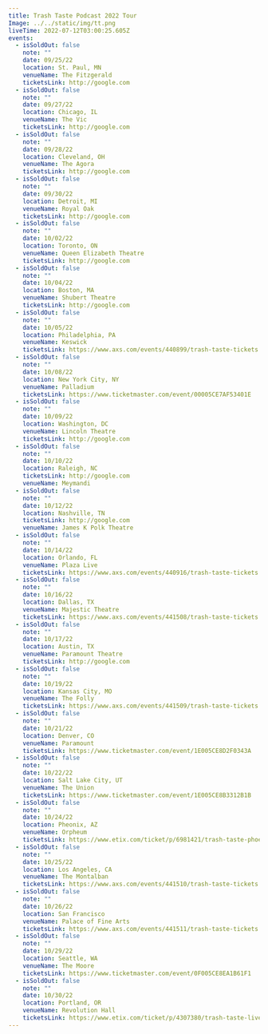 ```yaml
---
title: Trash Taste Podcast 2022 Tour
Image: ../../static/img/tt.png
liveTime: 2022-07-12T03:00:25.605Z
events:
  - isSoldOut: false
    note: ""
    date: 09/25/22
    location: St. Paul, MN
    venueName: The Fitzgerald
    ticketsLink: http://google.com
  - isSoldOut: false
    note: ""
    date: 09/27/22
    location: Chicago, IL
    venueName: The Vic
    ticketsLink: http://google.com
  - isSoldOut: false
    note: ""
    date: 09/28/22
    location: Cleveland, OH
    venueName: The Agora
    ticketsLink: http://google.com
  - isSoldOut: false
    note: ""
    date: 09/30/22
    location: Detroit, MI
    venueName: Royal Oak
    ticketsLink: http://google.com
  - isSoldOut: false
    note: ""
    date: 10/02/22
    location: Toronto, ON
    venueName: Queen Elizabeth Theatre
    ticketsLink: http://google.com
  - isSoldOut: false
    note: ""
    date: 10/04/22
    location: Boston, MA
    venueName: Shubert Theatre
    ticketsLink: http://google.com
  - isSoldOut: false
    note: ""
    date: 10/05/22
    location: Philadelphia, PA
    venueName: Keswick
    ticketsLink: https://www.axs.com/events/440899/trash-taste-tickets
  - isSoldOut: false
    note: ""
    date: 10/08/22
    location: New York City, NY
    venueName: Palladium
    ticketsLink: https://www.ticketmaster.com/event/00005CE7AF53401E
  - isSoldOut: false
    note: ""
    date: 10/09/22
    location: Washington, DC
    venueName: Lincoln Theatre
    ticketsLink: http://google.com
  - isSoldOut: false
    note: ""
    date: 10/10/22
    location: Raleigh, NC
    ticketsLink: http://google.com
    venueName: Meymandi
  - isSoldOut: false
    note: ""
    date: 10/12/22
    location: Nashville, TN
    ticketsLink: http://google.com
    venueName: James K Polk Theatre
  - isSoldOut: false
    note: ""
    date: 10/14/22
    location: Orlando, FL
    venueName: Plaza Live
    ticketsLink: https://www.axs.com/events/440916/trash-taste-tickets
  - isSoldOut: false
    note: ""
    date: 10/16/22
    location: Dallas, TX
    venueName: Majestic Theatre
    ticketsLink: https://www.axs.com/events/441508/trash-taste-tickets
  - isSoldOut: false
    note: ""
    date: 10/17/22
    location: Austin, TX
    venueName: Paramount Theatre
    ticketsLink: http://google.com
  - isSoldOut: false
    note: ""
    date: 10/19/22
    location: Kansas City, MO
    venueName: The Folly
    ticketsLink: https://www.axs.com/events/441509/trash-taste-tickets
  - isSoldOut: false
    note: ""
    date: 10/21/22
    location: Denver, CO
    venueName: Paramount
    ticketsLink: https://www.ticketmaster.com/event/1E005CE8D2F0343A
  - isSoldOut: false
    note: ""
    date: 10/22/22
    location: Salt Lake City, UT
    venueName: The Union
    ticketsLink: https://www.ticketmaster.com/event/1E005CE8B3312B1B
  - isSoldOut: false
    note: ""
    date: 10/24/22
    location: Pheonix, AZ
    venueName: Orpheum
    ticketsLink: https://www.etix.com/ticket/p/6981421/trash-taste-phoenix-orpheum-theatre-phoenix
  - isSoldOut: false
    note: ""
    date: 10/25/22
    location: Los Angeles, CA
    venueName: The Montalban
    ticketsLink: https://www.axs.com/events/441510/trash-taste-tickets
  - isSoldOut: false
    note: ""
    date: 10/26/22
    location: San Francisco
    venueName: Palace of Fine Arts
    ticketsLink: https://www.axs.com/events/441511/trash-taste-tickets
  - isSoldOut: false
    note: ""
    date: 10/29/22
    location: Seattle, WA
    venueName: The Moore
    ticketsLink: https://www.ticketmaster.com/event/0F005CE8EA1B61F1
  - isSoldOut: false
    note: ""
    date: 10/30/22
    location: Portland, OR
    venueName: Revolution Hall
    ticketsLink: https://www.etix.com/ticket/p/4307380/trash-taste-live-portland-revolution-hall
---
```

